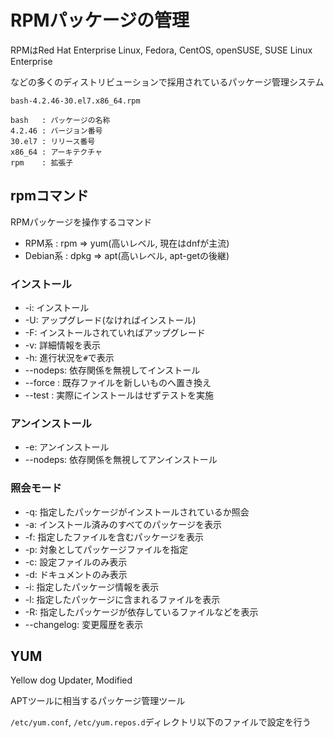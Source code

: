 # RPMパッケージの管理

RPMはRed Hat Enterprise Linux, Fedora, CentOS, openSUSE, SUSE Linux Enterprise

などの多くのディストリビューションで採用されているパッケージ管理システム

```
bash-4.2.46-30.el7.x86_64.rpm

bash   : パッケージの名称
4.2.46 : バージョン番号
30.el7 : リリース番号
x86_64 : アーキテクチャ
rpm    : 拡張子
```

## rpmコマンド

RPMパッケージを操作するコマンド

- RPM系    : rpm  => yum(高いレベル, 現在はdnfが主流)
- Debian系 : dpkg => apt(高いレベル, apt-getの後継)

### インストール

- -i: インストール
- -U: アップグレード(なければインストール)
- -F: インストールされていればアップグレード
- -v: 詳細情報を表示
- -h: 進行状況を`#`で表示
- --nodeps: 依存関係を無視してインストール
- --force : 既存ファイルを新しいものへ置き換え
- --test  : 実際にインストールはせずテストを実施

### アンインストール
- -e: アンインストール
- --nodeps: 依存関係を無視してアンインストール

### 照会モード
- -q: 指定したパッケージがインストールされているか照会
- -a: インストール済みのすべてのパッケージを表示
- -f: 指定したファイルを含むパッケージを表示
- -p: 対象としてパッケージファイルを指定
- -c: 設定ファイルのみ表示
- -d: ドキュメントのみ表示
- -i: 指定したパッケージ情報を表示
- -l: 指定したパッケージに含まれるファイルを表示
- -R: 指定したパッケージが依存しているファイルなどを表示
- --changelog: 変更履歴を表示

## YUM

Yellow dog Updater, Modified

APTツールに相当するパッケージ管理ツール

`/etc/yum.conf`, `/etc/yum.repos.d`ディレクトリ以下のファイルで設定を行う

